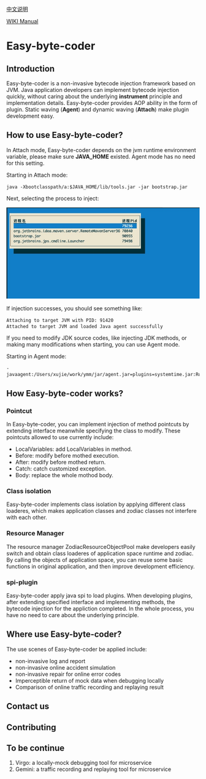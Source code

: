 

<a href="https://github.com/ymm-tech/easy-byte-coder/blob/master/README_CN.md" title="中文说明">中文说明</a>

<a href="https://github.com/ymm-tech/easy-byte-coder/wiki">WIKI Manual</a>

# Easy-byte-coder

## Introduction

Easy-byte-coder is a non-invasive bytecode injection framework based on JVM. Java application developers can implement bytecode injection quickly, without caring about the underlying **instrument** principle and implementation details. Easy-byte-coder provides AOP ability in the form of plugin. Static waving (**Agent**) and dynamic waving (**Attach**) make plugin development easy. 

## How to use Easy-byte-coder?

In Attach mode, Easy-byte-coder depends on the jvm runtime environment variable, please make sure **JAVA_HOME** existed. Agent mode has no need for this setting.

Starting in Attach mode:

```
java -Xbootclasspath/a:$JAVA_HOME/lib/tools.jar -jar bootstrap.jar
```

 Next, selecting the process to inject:

![image-20200818201959949](./img/image-20200818201959949.png)

If injection successes, you should see something like:

```
Attaching to target JVM with PID: 91420
Attached to target JVM and loaded Java agent successfully
```

If you need to modify JDK source codes, like injecting JDK methods, or making many modifications when starting, you can use Agent mode.

Starting in Agent mode:

```
-javaagent:/Users/xujie/work/ymm/jar/agent.jar=plugins=systemtime.jar:RunMode=mock
```

## How Easy-byte-coder works?

### Pointcut

In Easy-byte-coder, you can implement injection of method pointcuts by extending interface meanwhile specifying the class to modify. These pointcuts allowed to use currently include: 

- LocalVariables: add LocalVariables in method.
- Before: modify before mothed execution.
- After: modify before mothed return.
- Catch: catch customized exception.
- Body: replace the whole mothod body.

### Class isolation

Easy-byte-coder implements class isolation by applying different class loaderes, which makes application classes and zodiac classes not interfere with each other. 

### Resource Manager

The resource manager ZodiacResourceObjectPool make developers easily switch and obtain class loaderes of application space runtime and zodiac. By calling the objects of application space, you can reuse some basic functions in original application, and then improve development efficiency.

### spi-plugin

Easy-byte-coder apply java spi to load plugins. When developing plugins, after extending specified interface and implementing methods, the bytecode injection for the appliction completed. In the whole process, you have no need to care about the underlying principle.

## Where use Easy-byte-coder?

The use scenes of Easy-byte-coder be applied include:

- non-invasive log and report
- non-invasive online accident simulation
- non-invasive repair for online error codes
- Imperceptible return of mock data when debugging locally
- Comparison of online traffic recording and replaying result

## Contact us



## Contributing



## To be continue 

1. Virgo: a locally-mock debugging tool for microservice
2. Gemini: a traffic recording and replaying tool for microservice




